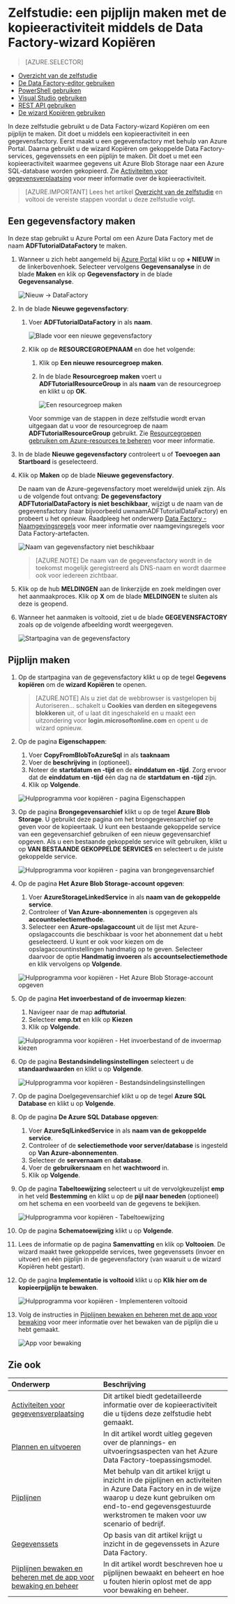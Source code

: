 <properties 
    pageTitle="Zelfstudie: een pijplijn maken met de wizard Kopiëren" 
    description="In deze zelfstudie maakt u een Azure Data Factory-pijplijn met een kopieeractiviteit. Hiervoor gebruikt u de wizard Kopiëren die wordt ondersteund door Data Factory." 
    services="data-factory" 
    documentationCenter="" 
    authors="spelluru" 
    manager="jhubbard" 
    editor="monicar"/>

<tags 
    ms.service="data-factory" 
    ms.workload="data-services" 
    ms.tgt_pltfrm="na" 
    ms.devlang="na" 
    ms.topic="get-started-article" 
    ms.date="08/01/2016" 
    ms.author="spelluru"/>

# Zelfstudie: een pijplijn maken met de kopieeractiviteit middels de Data Factory-wizard Kopiëren
> [AZURE.SELECTOR]
- [Overzicht van de zelfstudie](data-factory-copy-data-from-azure-blob-storage-to-sql-database.md)
- [De Data Factory-editor gebruiken](data-factory-copy-activity-tutorial-using-azure-portal.md)
- [PowerShell gebruiken](data-factory-copy-activity-tutorial-using-powershell.md)
- [Visual Studio gebruiken](data-factory-copy-activity-tutorial-using-visual-studio.md)
- [REST API gebruiken](data-factory-copy-activity-tutorial-using-rest-api.md) 
- [De wizard Kopiëren gebruiken](data-factory-copy-data-wizard-tutorial.md)

In deze zelfstudie gebruikt u de Data Factory-wizard Kopiëren om een pijplijn te maken. Dit doet u middels een kopieeractiviteit in een gegevensfactory. Eerst maakt u een gegevensfactory met behulp van Azure Portal. Daarna gebruikt u de wizard Kopiëren om gekoppelde Data Factory-services, gegevenssets en een pijplijn te maken. Dit doet u met een kopieeractiviteit waarmee gegevens uit Azure Blob Storage naar een Azure SQL-database worden gekopieerd. Zie [Activiteiten voor gegevensverplaatsing](data-factory-data-movement-activities.md) voor meer informatie over de kopieeractiviteit. 

> [AZURE.IMPORTANT] Lees het artikel [Overzicht van de zelfstudie](data-factory-copy-data-from-azure-blob-storage-to-sql-database.md) en voltooi de vereiste stappen voordat u deze zelfstudie volgt.

## Een gegevensfactory maken
In deze stap gebruikt u Azure Portal om een Azure Data Factory met de naam **ADFTutorialDataFactory** te maken.

1.  Wanneer u zich hebt aangemeld bij [Azure Portal](https://portal.azure.com) klikt u op **+ NIEUW** in de linkerbovenhoek. Selecteer vervolgens **Gegevensanalyse** in de blade **Maken** en klik op **Gegevensfactory** in de blade **Gegevensanalyse**. 

    ![Nieuw -> DataFactory](./media/data-factory-copy-data-wizard-tutorial/new-data-factory-menu.png)

6. In de blade **Nieuwe gegevensfactory**:
    1. Voer **ADFTutorialDataFactory** in als **naam**. 
    
        ![Blade voor een nieuwe gegevensfactory](./media/data-factory-copy-data-wizard-tutorial/getstarted-new-data-factory.png)
    2. Klik op de **RESOURCEGROEPNAAM** en doe het volgende:
        1. Klik op **Een nieuwe resourcegroep maken**.
        2. In de blade **Resourcegroep maken** voert u **ADFTutorialResourceGroup** in als **naam** van de resourcegroep en klikt u op **OK**. 

            ![Een resourcegroep maken](./media/data-factory-copy-data-wizard-tutorial/create-new-resource-group.png)

        Voor sommige van de stappen in deze zelfstudie wordt ervan uitgegaan dat u voor de resourcegroep de naam **ADFTutorialResourceGroup** gebruikt. Zie [Resourcegroepen gebruiken om Azure-resources te beheren](../resource-group-overview.md) voor meer informatie.  
7. In de blade **Nieuwe gegevensfactory** controleert u of **Toevoegen aan Startboard** is geselecteerd.
8. Klik op **Maken** op de blade **Nieuwe gegevensfactory**.

    De naam van de Azure-gegevensfactory moet wereldwijd uniek zijn. Als u de volgende fout ontvang: **De gegevensfactory ADFTutorialDataFactory is niet beschikbaar**, wijzigt u de naam van de gegevensfactory (naar bijvoorbeeld uwnaamADFTutorialDataFactory) en probeert u het opnieuw. Raadpleeg het onderwerp [Data Factory - Naamgevingsregels](data-factory-naming-rules.md) voor meer informatie over naamgevingsregels voor Data Factory-artefacten.  
     
    ![Naam van gegevensfactory niet beschikbaar](./media/data-factory-copy-data-wizard-tutorial/getstarted-data-factory-not-available.png)
    
    > [AZURE.NOTE] De naam van de gegevensfactory wordt in de toekomst mogelijk geregistreerd als DNS-naam en wordt daarmee ook voor iedereen zichtbaar.  

9. Klik op de hub **MELDINGEN** aan de linkerzijde en zoek meldingen over het aanmaakproces. Klik op **X** om de blade **MELDINGEN** te sluiten als deze is geopend. 
10. Wanneer het aanmaken is voltooid, ziet u de blade **GEGEVENSFACTORY** zoals op de volgende afbeelding wordt weergegeven.

    ![Startpagina van de gegevensfactory](./media/data-factory-copy-data-wizard-tutorial/getstarted-data-factory-home-page.png)

## Pijplijn maken

1. Op de startpagina van de gegevensfactory klikt u op de tegel **Gegevens kopiëren** om de **wizard Kopiëren** te openen. 

    > [AZURE.NOTE] Als u ziet dat de webbrowser is vastgelopen bij Autoriseren... schakelt u **Cookies van derden en sitegegevens blokkeren** uit, of u laat dit ingeschakeld en u maakt een uitzondering voor **login.microsoftonline.com** en opent u de wizard opnieuw.
2. Op de pagina **Eigenschappen**:
    1. Voer **CopyFromBlobToAzureSql** in als **taaknaam**
    2. Voer de **beschrijving** in (optioneel).
    3. Noteer de **startdatum en -tijd** en de **einddatum en -tijd**. Zorg ervoor dat de **einddatum en -tijd** één dag na de **startdatum en -tijd** zijn. 
    3. Klik op **Volgende**.  

    ![Hulpprogramma voor kopiëren - pagina Eigenschappen](./media/data-factory-copy-data-wizard-tutorial/copy-tool-properties-page.png) 
3. Op de pagina **Brongegevensarchief** klikt u op de tegel **Azure Blob Storage**. U gebruikt deze pagina om het brongegevensarchief op te geven voor de kopieertaak. U kunt een bestaande gekoppelde service van een gegevensarchief gebruiken of een nieuw gegevensarchief opgeven. Als u een bestaande gekoppelde service wilt gebruiken, klikt u op **VAN BESTAANDE GEKOPPELDE SERVICES** en selecteert u de juiste gekoppelde service. 

    ![Hulpprogramma voor kopiëren - pagina van brongegevensarchief](./media/data-factory-copy-data-wizard-tutorial/copy-tool-source-data-store-page.png)
5. Op de pagina **Het Azure Blob Storage-account opgeven**:
    1. Voer **AzureStorageLinkedService** in als **naam van de gekoppelde service**.
    2. Controleer of **Van Azure-abonnementen** is opgegeven als **accountselectiemethode**. 
    3. Selecteer een **Azure-opslagaccount** uit de lijst met Azure-opslagaccounts die beschikbaar is voor het abonnement dat u hebt geselecteerd. U kunt er ook voor kiezen om de opslagaccountinstellingen handmatig op te geven. Selecteer daarvoor de optie **Handmatig invoeren** als **accountselectiemethode** en klik vervolgens op **Volgende**. 

    ![Hulpprogramma voor kopiëren - Het Azure Blob Storage-account opgeven](./media/data-factory-copy-data-wizard-tutorial/copy-tool-specify-azure-blob-storage-account.png)
6. Op de pagina **Het invoerbestand of de invoermap kiezen**:
    1. Navigeer naar de map **adftutorial**.
    2. Selecteer **emp.txt** en klik op **Kiezen**
    3. Klik op **Volgende**. 

    ![Hulpprogramma voor kopiëren - Het invoerbestand of de invoermap kiezen](./media/data-factory-copy-data-wizard-tutorial/copy-tool-choose-input-file-or-folder.png)
7. Op de pagina **Bestandsindelingsinstellingen** selecteert u de **standaardwaarden** en klikt u op **Volgende**.

    ![Hulpprogramma voor kopiëren - Bestandsindelingsinstellingen](./media/data-factory-copy-data-wizard-tutorial/copy-tool-file-format-settings.png)  
8. Op de pagina Doelgegevensarchief klikt u op de tegel **Azure SQL Database** en klikt u op **Volgende**.
9. Op de pagina **De Azure SQL Database opgeven**:
    1. Voer **AzureSqlLinkedService** in als **naam van de gekoppelde service**. 
    2. Controleer of de **selectiemethode voor server/database** is ingesteld op **Van Azure-abonnementen**.
    3. Selecteer de **servernaam** en **database**.
    4. Voer de **gebruikersnaam** en het **wachtwoord** in.
    5. Klik op **Volgende**.  
9. Op de pagina **Tabeltoewijzing** selecteert u uit de vervolgkeuzelijst **emp** in het veld **Bestemming** en klikt u op de **pijl naar beneden** (optioneel) om het schema en een voorbeeld van de gegevens te bekijken.

    ![Hulpprogramma voor kopiëren - Tabeltoewijzing](./media/data-factory-copy-data-wizard-tutorial/copy-tool-table-mapping-page.png) 
10. Op de pagina **Schematoewijzing** klikt u op **Volgende**.
11. Lees de informatie op de pagina **Samenvatting** en klik op **Voltooien**. De wizard maakt twee gekoppelde services, twee gegevenssets (invoer en uitvoer) en één pijplijn in de gegevensfactory (van waaruit u de wizard Kopiëren hebt gestart). 
12. Op de pagina **Implementatie is voltooid** klikt u op **Klik hier om de kopieerpijplijn te bewaken**.

    ![Hulpprogramma voor kopiëren - Implementeren voltooid](./media/data-factory-copy-data-wizard-tutorial/copy-tool-deployment-succeeded.png)  
13. Volg de instructies in [Pijplijnen bewaken en beheren met de app voor bewaking](data-factory-monitor-manage-app.md) voor meer informatie over het bewaken van de pijplijn die u hebt gemaakt.

    ![App voor bewaking](./media/data-factory-copy-data-wizard-tutorial/monitoring-app.png) 
 

## Zie ook
| Onderwerp | Beschrijving |
| :---- | :---- |
| [Activiteiten voor gegevensverplaatsing](data-factory-data-movement-activities.md) | Dit artikel biedt gedetailleerde informatie over de kopieeractiviteit die u tijdens deze zelfstudie hebt gemaakt. |
| [Plannen en uitvoeren](data-factory-scheduling-and-execution.md) | In dit artikel wordt uitleg gegeven over de plannings- en uitvoeringsaspecten van het Azure Data Factory-toepassingsmodel. |
| [Pijplijnen](data-factory-create-pipelines.md) | Met behulp van dit artikel krijgt u inzicht in de pijplijnen en activiteiten in Azure Data Factory en in de wijze waarop u deze kunt gebruiken om end-to-end gegevensgestuurde werkstromen te maken voor uw scenario of bedrijf. |
| [Gegevenssets](data-factory-create-datasets.md) | Op basis van dit artikel krijgt u inzicht in de gegevenssets in Azure Data Factory.
| [Pijplijnen bewaken en beheren met de app voor bewaking en beheer](data-factory-monitor-manage-app.md) | In dit artikel wordt beschreven hoe u pijplijnen bewaakt en beheert en hoe u fouten hierin oplost met de app voor bewaking en beheer. 


<!--HONumber=sep16_HO1-->


